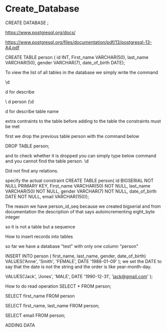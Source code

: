 # Create_Database

CREATE DATABASE <name of database>;
  
  https://www.postgresql.org/docs/
  
  
  https://www.postgresql.org/files/documentation/pdf/13/postgresql-13-A4.pdf
  
CREATE TABLE person (
id INT, 
First_name VARCHAR(50),
last_name VARCHAR(50),
gender VARCHAR(7),
date_of_birth DATE);

To view the list of all tables in the database we simply write the command

\d

d for describe

\ d person (\d <table name>
  
d for describe table name 
  
  
extra contraints to the table before adding to the table the constraints must be met

first we drop the previous table person with the command below 

DROP TABLE person;

and to check whether it is dropped you can simply type below command and you cannot find the table person. 
\d

Did not find any relations. 




specify the actual constraint
CREATE TABLE person(
id BIGSERIAL NOT NULL PRIMARY KEY, 
First_name VARCHAR(50) NOT NULL,
last_name VARCHAR(50) NOT NULL,
gender VARCHAR(7) NOT NULL,
date_of_birth DATE NOT NULL,
email VARCHAR(150));


The reason we have person_id_seq because we created bigserial and from documentation the description of that says autoincrementing eight_byte integer

so it is not a table but a sequence


How to insert records into tables

so far we have a database "test" with only one column "person"

INSERT INTO person ( 
first_name,
last_name, 
gender, 
date_of_birth)
VALUES('Anne', 'Smith', 'FEMALE', DATE '1988-01-09' );
we set the DATE to say that the date is not the string and the order is like year-month-day.

VALUES('Jack', 'Jones', 'MALE', DATE '1990-12-31', 'jack@gmail.com' );


How to do read operation
SELECT * FROM person;

SELECT first_name FROM person

SELECT first_name, last_name FROM person;


SELECT email FROM person;

ADDING 
DATA

